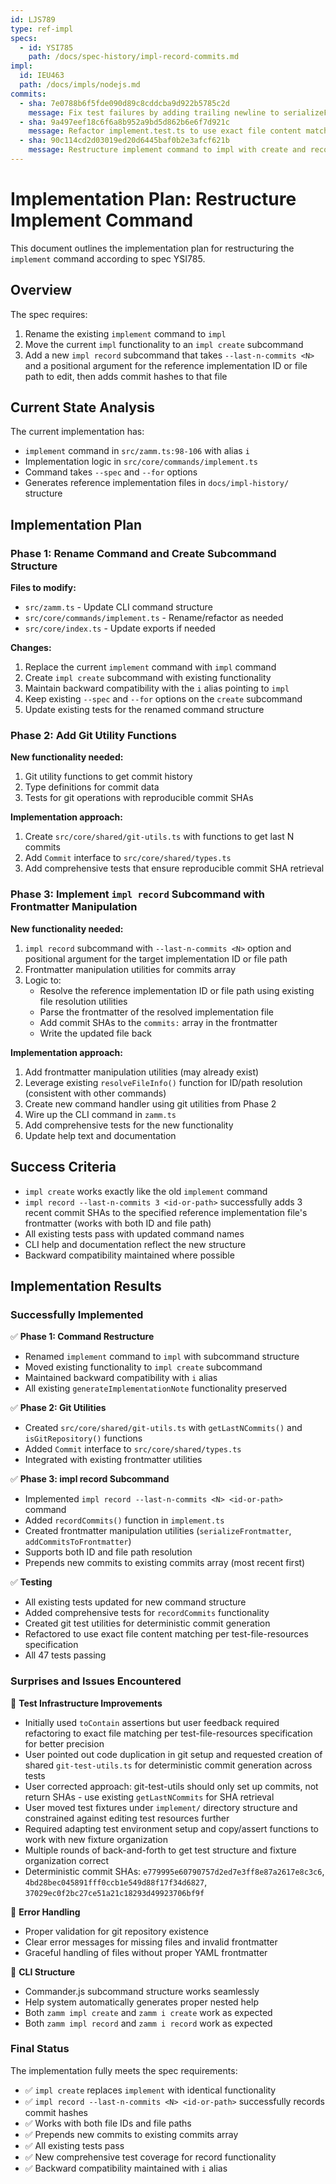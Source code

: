 ```yaml
---
id: LJS789
type: ref-impl
specs:
  - id: YSI785
    path: /docs/spec-history/impl-record-commits.md
impl:
  id: IEU463
  path: /docs/impls/nodejs.md
commits:
  - sha: 7e0788b6f5fde090d89c8cddcba9d922b5785c2d
    message: Fix test failures by adding trailing newline to serializeFrontmatter
  - sha: 9a497eef18c6f6a8b952a9bd5d862b6e6f7d921c
    message: Refactor implement.test.ts to use exact file content matching
  - sha: 90c114cd2d03019ed20d6445baf0b2e3afcf621b
    message: Restructure implement command to impl with create and record subcommands
---
```


# Implementation Plan: Restructure Implement Command

This document outlines the implementation plan for restructuring the `implement` command according to spec YSI785.

## Overview

The spec requires:

1. Rename the existing `implement` command to `impl`
2. Move the current `impl` functionality to an `impl create` subcommand
3. Add a new `impl record` subcommand that takes `--last-n-commits <N>` and a positional argument for the reference implementation ID or file path to edit, then adds commit hashes to that file

## Current State Analysis

The current implementation has:

- `implement` command in `src/zamm.ts:98-106` with alias `i`
- Implementation logic in `src/core/commands/implement.ts`
- Command takes `--spec` and `--for` options
- Generates reference implementation files in `docs/impl-history/` structure

## Implementation Plan

### Phase 1: Rename Command and Create Subcommand Structure

**Files to modify:**

- `src/zamm.ts` - Update CLI command structure
- `src/core/commands/implement.ts` - Rename/refactor as needed
- `src/core/index.ts` - Update exports if needed

**Changes:**

1. Replace the current `implement` command with `impl` command
2. Create `impl create` subcommand with existing functionality
3. Maintain backward compatibility with the `i` alias pointing to `impl`
4. Keep existing `--spec` and `--for` options on the `create` subcommand
5. Update existing tests for the renamed command structure

### Phase 2: Add Git Utility Functions

**New functionality needed:**

1. Git utility functions to get commit history
2. Type definitions for commit data
3. Tests for git operations with reproducible commit SHAs

**Implementation approach:**

1. Create `src/core/shared/git-utils.ts` with functions to get last N commits
2. Add `Commit` interface to `src/core/shared/types.ts`
3. Add comprehensive tests that ensure reproducible commit SHA retrieval

### Phase 3: Implement `impl record` Subcommand with Frontmatter Manipulation

**New functionality needed:**

1. `impl record` subcommand with `--last-n-commits <N>` option and positional argument for the target implementation ID or file path
2. Frontmatter manipulation utilities for commits array
3. Logic to:
   - Resolve the reference implementation ID or file path using existing file resolution utilities
   - Parse the frontmatter of the resolved implementation file
   - Add commit SHAs to the `commits:` array in the frontmatter
   - Write the updated file back

**Implementation approach:**

1. Add frontmatter manipulation utilities (may already exist)
2. Leverage existing `resolveFileInfo()` function for ID/path resolution (consistent with other commands)
3. Create new command handler using git utilities from Phase 2
4. Wire up the CLI command in `zamm.ts`
5. Add comprehensive tests for the new functionality
6. Update help text and documentation

## Success Criteria

- `impl create` works exactly like the old `implement` command
- `impl record --last-n-commits 3 <id-or-path>` successfully adds 3 recent commit SHAs to the specified reference implementation file's frontmatter (works with both ID and file path)
- All existing tests pass with updated command names
- CLI help and documentation reflect the new structure
- Backward compatibility maintained where possible

## Implementation Results

### Successfully Implemented

✅ **Phase 1: Command Restructure**

- Renamed `implement` command to `impl` with subcommand structure
- Moved existing functionality to `impl create` subcommand
- Maintained backward compatibility with `i` alias
- All existing `generateImplementationNote` functionality preserved

✅ **Phase 2: Git Utilities**

- Created `src/core/shared/git-utils.ts` with `getLastNCommits()` and `isGitRepository()` functions
- Added `Commit` interface to `src/core/shared/types.ts`
- Integrated with existing frontmatter utilities

✅ **Phase 3: impl record Subcommand**

- Implemented `impl record --last-n-commits <N> <id-or-path>` command
- Added `recordCommits()` function in `implement.ts`
- Created frontmatter manipulation utilities (`serializeFrontmatter`, `addCommitsToFrontmatter`)
- Supports both ID and file path resolution
- Prepends new commits to existing commits array (most recent first)

✅ **Testing**

- All existing tests updated for new command structure
- Added comprehensive tests for `recordCommits` functionality
- Created git test utilities for deterministic commit generation
- Refactored to use exact file content matching per test-file-resources specification
- All 47 tests passing

### Surprises and Issues Encountered

🔧 **Test Infrastructure Improvements**

- Initially used `toContain` assertions but user feedback required refactoring to exact file matching per test-file-resources specification for better precision
- User pointed out code duplication in git setup and requested creation of shared `git-test-utils.ts` for deterministic commit generation across tests
- User corrected approach: git-test-utils should only set up commits, not return SHAs - use existing `getLastNCommits` for SHA retrieval
- User moved test fixtures under `implement/` directory structure and constrained against editing test resources further
- Required adapting test environment setup and copy/assert functions to work with new fixture organization
- Multiple rounds of back-and-forth to get test structure and fixture organization correct
- Deterministic commit SHAs: `e779995e60790757d2ed7e3ff8e87a2617e8c3c6`, `4bd28bec045891fff0ccb1e549d88f17f34d6827`, `37029ec0f2bc27ce51a21c18293d49923706bf9f`

🎯 **Error Handling**

- Proper validation for git repository existence
- Clear error messages for missing files and invalid frontmatter
- Graceful handling of files without proper YAML frontmatter

🚀 **CLI Structure**

- Commander.js subcommand structure works seamlessly
- Help system automatically generates proper nested help
- Both `zamm impl create` and `zamm i create` work as expected
- Both `zamm impl record` and `zamm i record` work as expected

### Final Status

The implementation fully meets the spec requirements:

- ✅ `impl create` replaces `implement` with identical functionality
- ✅ `impl record --last-n-commits <N> <id-or-path>` successfully records commit hashes
- ✅ Works with both file IDs and file paths
- ✅ Prepends new commits to existing commits array
- ✅ All existing tests pass
- ✅ New comprehensive test coverage for record functionality
- ✅ Backward compatibility maintained with `i` alias
